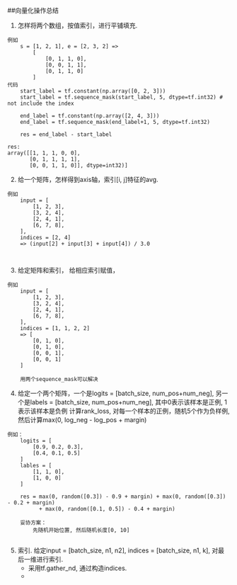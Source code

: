 ##向量化操作总结
1. 怎样将两个数组，按值索引，进行平铺填充.
```
例如 
    s = [1, 2, 1], e = [2, 3, 2] => 
        [
            [0, 1, 1, 0], 
            [0, 0, 1, 1], 
            [0, 1, 1, 0]
        ]
代码
    start_label = tf.constant(np.array([0, 2, 3]))
    start_label = tf.sequence_mask(start_label, 5, dtype=tf.int32) # not include the index

    end_label = tf.constant(np.array([2, 4, 3]))
    end_label = tf.sequence_mask(end_label+1, 5, dtype=tf.int32)
    
    res = end_label - start_label
    
res:
array([[1, 1, 1, 0, 0],
       [0, 1, 1, 1, 1],
       [0, 0, 1, 1, 0]], dtype=int32)]
``` 

2. 给一个矩阵，怎样得到axis轴，索引[i, j]特征的avg.
```
例如
    input = [
        [1, 2, 3],
        [3, 2, 4],
        [2, 4, 1],
        [6, 7, 8],
    ], 
    indices = [2, 4] 
    => (input[2] + input[3] + input[4]) / 3.0
    
   
```

3. 给定矩阵和索引， 给相应索引赋值，
```
例如
    input = [
        [1, 2, 3],
        [3, 2, 4],
        [2, 4, 1],
        [6, 7, 8],
    ], 
    indices = [1, 1, 2, 2]    
    => [
        [0, 1, 0], 
        [0, 1, 0],
        [0, 0, 1],
        [0, 0, 1]
    ]
    
    用两个sequence_mask可以解决
```

4. 给定一个两个矩阵，一个是logits = [batch_size, num_pos+num_neg],
    另一个是labels = [batch_size, num_pos+num_neg], 其中0表示该样本是正例, 1表示该样本是负例
    计算rank_loss, 对每一个样本的正例，随机5个作为负样例, 然后计算max(0, log_neg - log_pos + margin)
```
例如：
    logits = [
        [0.9, 0.2, 0.3],
        [0.4, 0.1, 0.5]
    ]
    lables = [
        [1, 1, 0],
        [1, 0, 0]
    ]
    
    res = max(0, random([0.3]) - 0.9 + margin) + max(0, random([0.3]) - 0.2 + margin)
          + max(0, random([0.1, 0.5]) - 0.4 + margin)
    
    妥协方案：
        先随机开始位置, 然后随机长度[0, 10]
        
```

5. 索引. 给定input = [batch_size, n1, n2], indices = [batch_size, n1, k], 对最后一维进行索引.
    - 采用tf.gather_nd, 通过构造indices.
    - 
